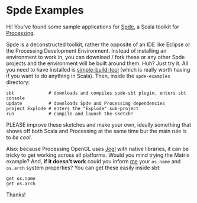 Spde Examples
=============

Hi! You've found some sample applications for [Spde][1], a Scala toolkit for [Processing][2].

Spde is a deconstructed toolkit, rather the opposite of an IDE like Eclipse or the Processing Development Environment. Instead of installing an environment to work in, you can download / fork these or any other Spde projects and the environment will be built around them. Huh? Just try it. All you need to have installed is [simple-build-tool][3] (which is really worth having if you want to do anything in Scala). Then, inside the `spde-examples` directory:

    sbt             # downloads and compiles spde-sbt plugin, enters sbt console
    update          # downloads Spde and Processing dependencies
    project Explode # enters the "Explode" sub-project
    run             # compile and launch the sketch!

PLEASE improve these sketches and make your own, ideally something that shows off both Scala and Processing at the same time but the main rule is to *be cool*.

Also: because Processing OpenGL uses [Jogl][4] with native libraries, it can be tricky to get working across all platforms. Would you mind trying the Matrix example? And, **if it doesn't work** could you inform [me][5] your `os.name` and `os.arch` system properties? You can get these easily inside sbt:

    get os.name
    get os.arch

Thanks!

[1]:http://technically.us/spde
[2]:http://processing.org/
[3]:http://code.google.com/p/simple-build-tool/
[4]:https://jogl.dev.java.net/
[5]:http://github.com/n8han